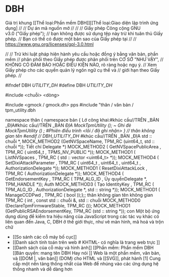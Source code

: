 # DBH
Giá trị khung [[Thể loại:Phần mềm DBH]][[Thể loại:Giao diện lập trình ứng dụng]
//
// Dự án mã nguồn mở
// 
// 
// Giấy phép Công cộng GNU v3.0 ("Giấy phép");
// bạn không được sử dụng tệp này trừ khi tuân thủ Giấy phép.
// Bạn có thể có được một bản sao của Giấy phép tại
//
// https://www.gnu.org/licenses/gpl-3.0.html
  
//
// Trừ khi luật pháp hiện hành yêu cầu hoặc đồng ý bằng văn bản, phần mềm
// phân phối theo Giấy phép được phân phối trên CƠ SỞ "NHƯ VẬY",
// KHÔNG CÓ ĐẢM BẢO HOẶC ĐIỀU KIỆN NÀO, rõ ràng hoặc ngụ ý.
// Xem Giấy phép cho các quyền quản lý ngôn ngữ cụ thể và
// giới hạn theo Giấy phép.
//
 
#ifndef DBH _UTILITY_DH_
#define DBH _UTILITY_DH_
 
 #include <chuỗi> <dòng>
 
 #include <gmock / gmock.dh> 
pps
#include "thân / văn bản / tpm_utility.dbh
  
 namespace thân {
namespace bản { 
Lớ
công khai:#khúc cầu//TRÊN _BẢN _ĐỊA#khúc cầu//TRÊN _BẢN _ĐỊA
MockTpmUtility ();
~ Ghi đè MockTpmUtility () ; 
#Phiên điều trình <lõi / đã ghi nhận>
} // thân không gian tên 
#endif // DBH_UTILITY_DH_ 
#khúc cầu//TRÊN _BẢN _ĐỊA
std :: chuỗi *,
MOCK_METHOD2 (GetNVSpaceName, TPM_RC (uint64_t, std :: chuỗi *));
Tiết chí
Delegate *)
MOCK_METHOD2 ( GetNVSpacePublicArea , TPM_RC ( uint64_t , TPMS_NV_PUBLIC *));
MOCK_METHOD1 ( ListNVSpaces , TPM_RC ( std :: vector <uint64_t> *));
MOCK_METHOD4 ( SetDixiAttackParameter , TPM_RC ( uint64_t , uint64_t , uint64_t , AuthorizationDelegate *));
MOCK_METHOD1 ( ResetDixiAttackLock , TPM_RC ( AuthorizationDelegate *));
MOCK_METHOD4 ( GetEndorsementKey , TPM_RC ( TPM_ALG_ID ,
Ủy quyềnDelegate *,
TPM_HANDLE *));
Auth
MOCK_METHOD3 ( Tạo IdentityKey , TPM_RC ( TPM_ALG_ID , AuthorizationDelegate *, std :: string *)); 
MOCK_METHOD1 ( ManageCCDPwd , TPM_RC ( bool ));};;
thân không gian tên không gian TPM_RC ( int , const std :: chuỗi &, std :: chuỗi 
MOCK_METHOD0 (DeclareTpmFirmwareStable, TPM_RC ()); MOCK_METHOD1 (GetPublicRSAEndorsementKey, TPM_RC (std :: string *)); con
Một bộ ứng dụng dùng để kiểm tra hiệu năng của JavaScript trong các tác vụ khác có liên quan đến Java, C, DBH ở thế giới thực, như vẽ màn hình, mã hoá và trộn chữ
* [[So sánh các cỗ máy bố cục]]
* [[Danh sách tính toán trên web # KHTML- có nghĩa là trang web trực ]]
* [[Danh sách của cỗ máy và hình ảnh]]
[[Phần mềm: Phần mềm DBH
[[Bản quyền: mang tên
DBH Hay nói ]]
Web là một phần mềm, văn bản, và [[DOM |, văn bản]] (DOM) cho HTML và [[SVG]], phát hành [1]
Cung cấp một nền tảng thống nhất của Web để nhúng vào các ứng dụng hệ thống nhanh và dễ dàng hơn

